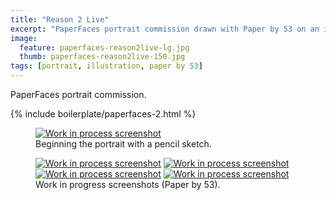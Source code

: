 ```yaml
---
title: "Reason 2 Live"
excerpt: "PaperFaces portrait commission drawn with Paper by 53 on an iPad."
image: 
  feature: paperfaces-reason2live-lg.jpg
  thumb: paperfaces-reason2live-150.jpg
tags: [portrait, illustration, paper by 53]
---
```


PaperFaces portrait commission.

{% include boilerplate/paperfaces-2.html %}

<figure>
	<a href="{{ site.url }}/images/paperfaces-reason2live-process-1-lg.jpg"><img src="{{ site.url }}/images/paperfaces-reason2live-process-1-750.jpg" alt="Work in process screenshot"></a>
	<figcaption>Beginning the portrait with a pencil sketch.</figcaption>
</figure>

<figure class="half">
	<a href="{{ site.url }}/images/paperfaces-reason2live-process-2-lg.jpg"><img src="{{ site.url }}/images/paperfaces-reason2live-process-2-600.jpg" alt="Work in process screenshot"></a>
	<a href="{{ site.url }}/images/paperfaces-reason2live-process-3-lg.jpg"><img src="{{ site.url }}/images/paperfaces-reason2live-process-3-600.jpg" alt="Work in process screenshot"></a>
	<a href="{{ site.url }}/images/paperfaces-reason2live-process-4-lg.jpg"><img src="{{ site.url }}/images/paperfaces-reason2live-process-4-600.jpg" alt="Work in process screenshot"></a>
	<a href="{{ site.url }}/images/paperfaces-reason2live-process-5-lg.jpg"><img src="{{ site.url }}/images/paperfaces-reason2live-process-5-600.jpg" alt="Work in process screenshot"></a>
	<figcaption>Work in progress screenshots (Paper by 53).</figcaption>
</figure>